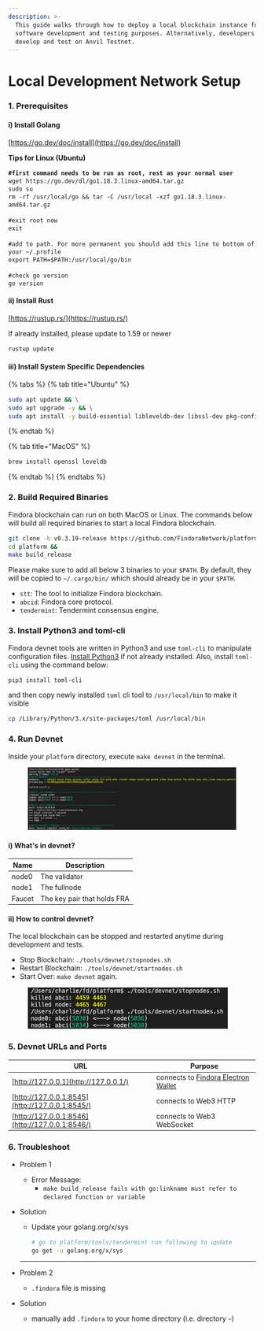 ```yaml
---
description: >-
  This guide walks through how to deploy a local blockchain instance for
  software development and testing purposes. Alternatively, developers can also
  develop and test on Anvil Testnet.
---
```


# Local Development Network Setup

### 1. Prerequisites[​](https://wiki.findora.org/docs/developers/development\_network#1-prerequisites) <a href="#1-prerequisites" id="1-prerequisites"></a>

#### i) Install Golang[​](https://wiki.findora.org/docs/developers/development\_network#i-install-golang) <a href="#i-install-golang" id="i-install-golang"></a>

[https://go.dev/doc/install](https://go.dev/doc/install)

**Tips for Linux (Ubuntu)**[**​**](https://wiki.findora.org/docs/developers/development\_network#tips-for-linux-ubuntu)

<pre class="language-bash"><code class="lang-bash"><strong>#first command needs to be run as root, rest as your normal user
</strong>wget https://go.dev/dl/go1.18.3.linux-amd64.tar.gz 
sudo su 
rm -rf /usr/local/go &#x26;&#x26; tar -C /usr/local -xzf go1.18.3.linux-amd64.tar.gz

#exit root now
exit

#add to path. For more permanent you should add this line to bottom of your ~/.profile
export PATH=$PATH:/usr/local/go/bin

#check go version
go version</code></pre>

#### ii) Install Rust <a href="#ii-install-rust" id="ii-install-rust"></a>

[https://rustup.rs/](https://rustup.rs/)

If already installed, please update to 1.59 or newer

```bash
rustup update
```

#### iii) Install System Specific Dependencies <a href="#iii-install-system-specific-dependencies" id="iii-install-system-specific-dependencies"></a>

{% tabs %}
{% tab title="Ubuntu" %}
```bash
sudo apt update && \
sudo apt upgrade -y && \
sudo apt install -y build-essential libleveldb-dev libssl-dev pkg-config clang libclang-dev librocksdb-dev
```
{% endtab %}

{% tab title="MacOS" %}
```bash
brew install openssl leveldb
```
{% endtab %}
{% endtabs %}

### 2. Build Required Binaries[​](https://wiki.findora.org/docs/developers/development\_network#2-build-required-binaries) <a href="#2-build-required-binaries" id="2-build-required-binaries"></a>

Findora blockchain can run on both MacOS or Linux. The commands below will build all required binaries to start a local Findora blockchain.

```bash
git clone -b v0.3.19-release https://github.com/FindoraNetwork/platform &&
cd platform &&
make build_release
```

Please make sure to add all below 3 binaries to your `$PATH`. By default, they will be copied to `~/.cargo/bin/` which should already be in your `$PATH`.

* `stt`: The tool to initialize Findora blockchain.
* `abcid`: Findora core protocol.
* `tendermint`: Tendermint consensus engine.

### 3. Install Python3 and toml-cli[​](https://wiki.findora.org/docs/developers/development\_network#3-install-python3-and-toml-cli) <a href="#3-install-python3-and-toml-cli" id="3-install-python3-and-toml-cli"></a>

Findora devnet tools are written in Python3 and use `toml-cli` to manipulate configuration files. [Install Python3](https://www.python.org/downloads/) if not already installed. Also, install `toml-cli` using the command below:

```bash
pip3 install toml-cli
```

and then copy newly installed `toml` cli tool to `/usr/local/bin` to make it visible

```bash
cp /Library/Python/3.x/site-packages/toml /usr/local/bin
```

### 4. Run Devnet[​](https://wiki.findora.org/docs/developers/development\_network#4-run-devnet) <a href="#4-run-devnet" id="4-run-devnet"></a>

Inside your `platform` directory, execute `make devnet` in the terminal.

<figure><img src="../../.gitbook/assets/image (17).png" alt=""><figcaption></figcaption></figure>

#### i) What's in devnet?[​](https://wiki.findora.org/docs/developers/development\_network#i-whats-in-devnet) <a href="#i-whats-in-devnet" id="i-whats-in-devnet"></a>

| Name   | Description                 |
| ------ | --------------------------- |
| node0  | The validator               |
| node1  | The fullnode                |
| Faucet | The key pair that holds FRA |

#### ii) How to control devnet?[​](https://wiki.findora.org/docs/developers/development\_network#ii-how-to-control-devnet) <a href="#ii-how-to-control-devnet" id="ii-how-to-control-devnet"></a>

The local blockchain can be stopped and restarted anytime during development and tests.

* Stop Blockchain: `./tools/devnet/stopnodes.sh`
* Restart Blockchain: `./tools/devnet/startnodes.sh`
* Start Over: `make devnet` again.

<figure><img src="../../.gitbook/assets/image (11).png" alt=""><figcaption></figcaption></figure>

### 5. Devnet URLs and Ports[​](https://wiki.findora.org/docs/developers/development\_network#5-devnet-urls-and-ports) <a href="#5-devnet-urls-and-ports" id="5-devnet-urls-and-ports"></a>

| URL                                             | Purpose                                                            |
| ----------------------------------------------- | ------------------------------------------------------------------ |
| [http://127.0.0.1](http://127.0.0.1/)           | connects to [Findora Electron Wallet](https://wallet.findora.org/) |
| [http://127.0.0.1:8545](http://127.0.0.1:8545/) | connects to Web3 HTTP                                              |
| [http://127.0.0.1:8546](http://127.0.0.1:8546/) | connects to Web3 WebSocket                                         |

### 6. Troubleshoot[​](https://wiki.findora.org/docs/developers/development\_network#6-troubleshoot) <a href="#6-troubleshoot" id="6-troubleshoot"></a>

* Problem 1
  * Error Message:
    * `make build_release fails with go:linkname must refer to declared function or variable`
*   Solution

    *   Update your golang.org/x/sys

        ```bash
        # go to platform/tools/tendermint run following to update  
        go get -u golang.org/x/sys
        ```

    ***
* Problem 2
  * `.findora` file is missing
* Solution
  * manually add `.findora` to your home directory (i.e. directory `~`)
